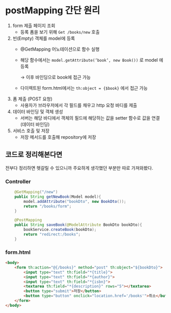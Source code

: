 # postMapping 간단 원리

1. form 제출 페이지 조회
    - 등록 폼을 보기 위해 `Get /books/new` 호출
2. 빈(Empty) 객체를 model에 등록 
    - @GetMapping 어노테이션으로 함수 실행 
    - 해당 함수에서는 `model.getAttribute(’book’, new Book())` 로 model 에 등록 
        
        → 이후 바인딩으로 book에 접근 가능  
        
    - 다이렉트된 form.html에서는 `th:object = {$book}` 에서 접근 가능 
3. 폼 제출 (POST 요청)
    - 사용자가 브라우저에서 각 필드를 채우고 http 요청 바디를 제출 
4. 데이터 바인딩 및 객체 생성 
    - 서버는 해당 바디에서 객체의 필드에 해당하는 값을 setter 함수로 값을 연결 (데이터 바인딩)
5. 서비스 호출 및 저장 
    - 저장 메서드를 호출해 repository에 저장

## 코드로 정리해본다면 

전부다 정리하면 헷갈릴 수 있으니까 주요하게 생각했던 부분만 따로 가져와봤다. 

### Controller 
```java
    @GetMapping("/new")
    public String getNewBook(Model model){
        model.addAttribute("bookDto", new BookDto());
        return "/books/form";
    }

    @PostMapping
    public String saveBook(@ModelAttribute BookDto bookDto){
        bookService.createBook(bookDto);
        return "redirect:/books";
    }
```

### form.html
```html
<body>
    <form th:action="@{/books}" method="post" th:object="${bookDto}">
        <input type="text" th:field="*{title}">
        <input type="text" th:field="*{author}">
        <input type="text" th:field="*{isbn}">
        <textarea th:field="*{description}" rows="5"></textarea>
        <button type="submit">저장</button>
        <button type="button" onclick="location.href='/books'">취소</button>
    </form>
</body>
```